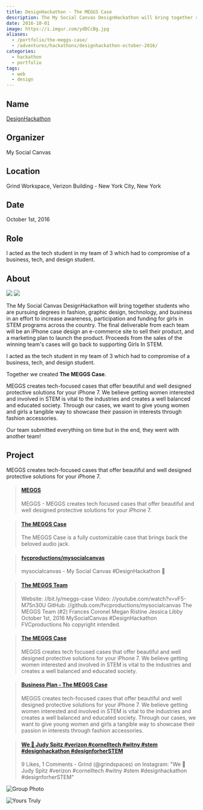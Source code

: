 ```yaml
---
title: DesignHackathon - The MEGGS Case
description: The My Social Canvas DesignHackathon will bring together students who are pursuing degrees in fashion, graphic design, technology, and business in an effort to increase awareness, participation, and funding for girls in STEM programs across the country.
date: 2016-10-01
image: https://i.imgur.com/ydDCcBg.jpg
aliases:
  - /portfolio/the-meggs-case/
  - /adventures/hackathons/designhackathon-october-2016/
categories:
  - hackathon
  - portfolio
tags:
  - web
  - design
---
```


## Name

[DesignHackathon](https://mysocialcanvas.com/designhackathon)

## Organizer

My Social Canvas

## Location

Grind Workspace, Verizon Building - New York City, New York

## Date

October 1st, 2016

## Role

I acted as the tech student in my team of 3 which had to compromise of a business, tech, and design student.

## About

<img href="https://mysocialcanvas.com/designhackathon/" src="https://static1.squarespace.com/static/57752b91c534a5929ff9177d/t/57894c6920099eb5a807d43b/1468615801024/?format=1500w"/>

<img href="https://mysocialcanvas.com/designhackathon/" src="https://static1.squarespace.com/static/57752b91c534a5929ff9177d/t/57d6f14d59cc683d257687ef/1473704279091/?format=1500w"/>

The My Social Canvas DesignHackathon will bring together students who are pursuing degrees in fashion, graphic design, technology, and business in an effort to increase awareness, participation and funding for girls in STEM programs across the country. The final deliverable from each team will be an iPhone case design an e-commerce site to sell their product, and a marketing plan to launch the product. Proceeds from the sales of the winning team's cases will go back to supporting Girls In STEM.

I acted as the tech student in my team of 3 which had to compromise of a business, tech, and design student.

Together we created **The MEGGS Case**.

MEGGS creates tech-focused cases that offer beautiful and well designed protective solutions for your iPhone 7. We believe getting women interested and involved in STEM is vital to the industries and creates a well balanced and educated society. Through our cases, we want to give young women and girls a tangible way to showcase their passion in interests through fashion accessories.

Our team submitted everything on time but in the end, they went with another team!

## Project

MEGGS creates tech-focused cases that offer beautiful and well designed protective solutions for your iPhone 7.

<blockquote class="embedly-card"><h4><a href="https://devpost.com/software/meggs">MEGGS</a></h4><p>MEGGS - MEGGS creates tech focused cases that offer beautiful and well designed protective solutions for your iPhone 7.</p></blockquote>
<script async src="//cdn.embedly.com/widgets/platform.js" charset="UTF-8"></script>

<blockquote class="embedly-card"><h4><a href="https://fvcproductions.github.io/mysocialcanvas">The MEGGS Case</a></h4><p>The MEGGS Case is a fully customizable case that brings back the beloved audio jack.</p></blockquote>

<blockquote class="embedly-card"><h4><a href="https://github.com/fvcproductions/mysocialcanvas">fvcproductions/mysocialcanvas</a></h4><p>mysocialcanvas - My Social Canvas #DesignHackathon 🎨</p></blockquote>

<blockquote class="embedly-card"><h4><a href="https://youtu.be/iWgY7Mzbwfw">The MEGGS Team</a></h4><p>Website: //bit.ly/meggs-case Video: //youtube.com/watch?v=vF5-M75n30U GitHub: //github.com/fvcproductions/mysocialcanvas The MEGGS Team (#2) Frances Coronel Megan Ristine Jessica Libby October 1st, 2016 MySocialCanvas #DesignHackathon FVCproductions No copyright intended.</p></blockquote>

<blockquote class="embedly-card"><h4><a href="https://speakerdeck.com/fvcproductions/the-meggs-case">The MEGGS Case</a></h4><p>MEGGS creates tech focused cases that offer beautiful and well designed protective solutions for your iPhone 7. We believe getting women interested and involved in STEM is vital to the industries and creates a well balanced and educated society.</p></blockquote>

<blockquote class="embedly-card"><h4><a href="https://scribd.com/document/326087214/Business-Plan-The-MEGGS-Case">Business Plan - The MEGGS Case</a></h4><p>MEGGS creates tech-focused cases that offer beautiful and well designed protective solutions for your iPhone 7. We believe getting women interested and involved in STEM is vital to the industries and creates a well balanced and educated society. Through our cases, we want to give young women and girls a tangible way to showcase their passion in interests through fashion accessories.</p></blockquote>

<blockquote class="embedly-card"><h4><a href="https://www.instagram.com/p/BLBaF2oDd47/">We 💖 Judy Spitz #verizon #cornelltech #witny #stem #designhackathon #designforherSTEM</a></h4><p>9 Likes, 1 Comments - Grind (@grindspaces) on Instagram: "We 💖 Judy Spitz #verizon #cornelltech #witny #stem #designhackathon #designforherSTEM"</p></blockquote>

![Group Photo](https://i.imgur.com/nPtfYTm.jpg)

![Yours Truly](https://i.imgur.com/ydDCcBg.jpg)
